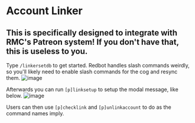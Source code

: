 # Account Linker
## This is specifically designed to integrate with RMC's Patreon system! If you don't have that, this is useless to you.

Type `/linkersetdb` to get started. Redbot handles slash commands weirdly, so you'll likely need to enable slash commands for the cog and resync them.
![image](https://github.com/user-attachments/assets/88f28161-ee35-4e3a-917c-fdf25c5355dd)

Afterwards you can run `[p]linksetup` to setup the modal message, like below.
![image](https://github.com/user-attachments/assets/bd85ca78-b889-4d26-ae7b-8e05c846a898)

Users can then use `[p]checklink` and `[p]unlinkaccount` to do as the command names imply.
